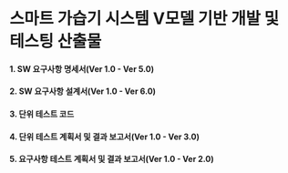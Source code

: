# 스마트 가습기 시스템 V모델 기반 개발 및 테스팅 산출물


#### 1. SW 요구사항 명세서(Ver 1.0 - Ver 5.0)
#### 2. SW 요구사항 설계서(Ver 1.0 - Ver 6.0)
#### 3. 단위 테스트 코드
#### 4. 단위 테스트 계획서 및 결과 보고서(Ver 1.0 - Ver 3.0)
#### 5. 요구사항 테스트 계획서 및 결과 보고서(Ver 1.0 - Ver 2.0)
